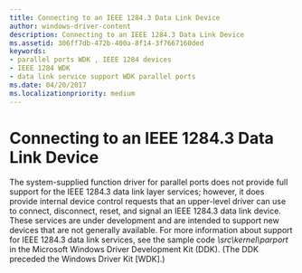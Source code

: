 ```yaml
---
title: Connecting to an IEEE 1284.3 Data Link Device
author: windows-driver-content
description: Connecting to an IEEE 1284.3 Data Link Device
ms.assetid: 306ff7db-472b-400a-8f14-3f7667160ded
keywords:
- parallel ports WDK , IEEE 1284 devices
- IEEE 1284 WDK
- data link service support WDK parallel ports
ms.date: 04/20/2017
ms.localizationpriority: medium
---
```


# Connecting to an IEEE 1284.3 Data Link Device





The system-supplied function driver for parallel ports does not provide full support for the IEEE 1284.3 data link layer services; however, it does provide internal device control requests that an upper-level driver can use to connect, disconnect, reset, and signal an IEEE 1284.3 data link device. These services are under development and are intended to support new devices that are not generally available. For more information about support for IEEE 1284.3 data link services, see the sample code *\\src\\kernel\\parport* in the Microsoft Windows Driver Development Kit (DDK). (The DDK preceded the Windows Driver Kit \[WDK\].)

 

 




